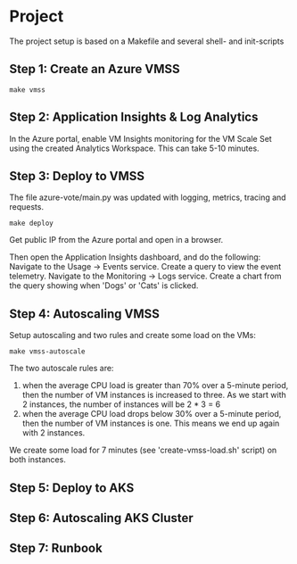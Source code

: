 # Project

The project setup is based on a Makefile and several shell- and init-scripts


## Step 1: Create an Azure VMSS

    make vmss


## Step 2: Application Insights & Log Analytics

In the Azure portal, enable VM Insights monitoring for the VM Scale Set using the 
created Analytics Workspace. This can take 5-10 minutes.


## Step 3: Deploy to VMSS

The file azure-vote/main.py was updated with logging, metrics, tracing and requests.

    make deploy

Get public IP from the Azure portal and open in a browser.

Then open the Application Insights dashboard, and do the following:
Navigate to the Usage → Events service. Create a query to view the event telemetry.
Navigate to the Monitoring → Logs service. Create a chart from the query showing when 'Dogs' or 'Cats' is clicked.


## Step 4: Autoscaling VMSS

Setup autoscaling and two rules and create some load on the VMs:

    make vmss-autoscale

The two autoscale rules are:

1. when the average CPU load is greater than 70% over a 5-minute period, then the number of VM instances is increased to three. As we start with 2 instances, the number of instances will be 2 * 3 = 6
2. when the average CPU load drops below 30% over a 5-minute period, then the number of VM instances is one. This means we end up again with 2 instances.

We create some load for 7 minutes (see 'create-vmss-load.sh' script) on both instances.


## Step 5: Deploy to AKS

## Step 6: Autoscaling AKS Cluster

## Step 7: Runbook
